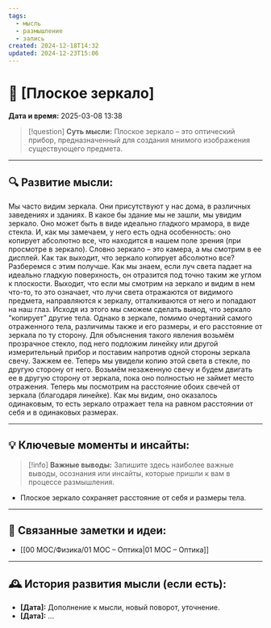 ```yaml
---
tags:
  - мысль
  - размышление
  - запись
created: 2024-12-18T14:32
updated: 2024-12-23T15:06
---
```


# 💭  [Плоское зеркало]

**Дата и время:** 2025-03-08 13:38

> [!question] **Суть мысли:**
> Плоское зеркало – это оптический прибор, предназначенный для создания мнимого изображения существующего предмета.

---

## 🔍 Развитие мысли:

Мы часто видим зеркала. Они присутствуют у нас дома, в различных заведениях и зданиях. В какое бы здание мы не зашли, мы увидим зеркало. Оно может быть в виде идеально гладкого мрамора, в виде стекла. И, как мы замечаем, у него есть одна особенность: оно копирует абсолютно все, что находится в нашем поле зрения (при просмотре в зеркало). Словно зеркало – это камера, а мы смотрим в ее дисплей. Как так выходит, что зеркало копирует абсолютно все? Разберемся с этим получше. 
Как мы знаем, если луч света падает на идеально гладкую поверхность, он отразится под точно таким же углом к плоскости. Выходит, что если мы смотрим на зеркало и видим в нем что-то, то это означает, что лучи света отражаются от видимого предмета, направляются к зеркалу, отталкиваются от него и попадают на наш глаз. Исходя из этого мы сможем сделать вывод, что зеркало “копирует” другие тела. 
Однако в зеркале, помимо очертаний самого отраженного тела, различимы также и его размеры, и его расстояние от зеркала по ту сторону. Для объяснения такого явления возьмём прозрачное стекло, под него подложим линейку или другой измерительный прибор и поставим напротив одной стороны зеркала свечу. Зажжем ее. Теперь мы увидели копию этой света в стекле, по другую сторону от него. Возьмём незаженную свечу и будем двигать ее в другую сторону от зеркала, пока оно полностью не займет место отражения. Теперь мы посмотрим на расстояние обоих свечей от зеркала (благодаря линейке). Как мы видим, оно оказалось одинаковым, то есть зеркало отражает тела на равном расстоянии от себя и в одинаковых размерах.

---

## 💡 Ключевые моменты и инсайты:

> [!info] **Важные выводы:**
> Запишите здесь наиболее важные выводы, осознания или инсайты, которые пришли к вам в процессе размышления.

- Плоское зеркало сохраняет расстояние от себя и размеры тела.

---

## 🔄 Связанные заметки и идеи:

- [[00 MOC/Физика/01 МОС – Оптика|01 МОС – Оптика]]

---

## 🕰️ История развития мысли (если есть):

* **[Дата]:**  Дополнение к мысли, новый поворот, уточнение.
* **[Дата]:**  ...